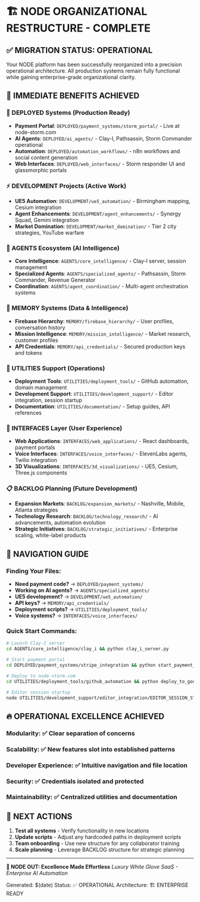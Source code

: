 # 🏗️ NODE ORGANIZATIONAL RESTRUCTURE - COMPLETE

## ✅ MIGRATION STATUS: OPERATIONAL

Your NODE platform has been successfully reorganized into a precision operational architecture. All production systems remain fully functional while gaining enterprise-grade organizational clarity.

## 🎯 **IMMEDIATE BENEFITS ACHIEVED**

### **🚀 DEPLOYED Systems (Production Ready)**
- **Payment Portal**: `DEPLOYED/payment_systems/storm_portal/` - Live at node-storm.com
- **AI Agents**: `DEPLOYED/ai_agents/` - Clay-I, Pathsassin, Storm Commander operational
- **Automation**: `DEPLOYED/automation_workflows/` - n8n workflows and social content generation
- **Web Interfaces**: `DEPLOYED/web_interfaces/` - Storm responder UI and glassmorphic portals

### **⚡ DEVELOPMENT Projects (Active Work)**
- **UE5 Automation**: `DEVELOPMENT/ue5_automation/` - Birmingham mapping, Cesium integration
- **Agent Enhancements**: `DEVELOPMENT/agent_enhancements/` - Synergy Squad, Gemini integration
- **Market Domination**: `DEVELOPMENT/market_domination/` - Tier 2 city strategies, YouTube warfare

### **🤖 AGENTS Ecosystem (AI Intelligence)**
- **Core Intelligence**: `AGENTS/core_intelligence/` - Clay-I server, session management
- **Specialized Agents**: `AGENTS/specialized_agents/` - Pathsassin, Storm Commander, Revenue Generator
- **Coordination**: `AGENTS/agent_coordination/` - Multi-agent orchestration systems

### **🧠 MEMORY Systems (Data & Intelligence)**
- **Firebase Hierarchy**: `MEMORY/firebase_hierarchy/` - User profiles, conversation history
- **Mission Intelligence**: `MEMORY/mission_intelligence/` - Market research, customer profiles
- **API Credentials**: `MEMORY/api_credentials/` - Secured production keys and tokens

### **🔧 UTILITIES Support (Operations)**
- **Deployment Tools**: `UTILITIES/deployment_tools/` - GitHub automation, domain management
- **Development Support**: `UTILITIES/development_support/` - Editor integration, session startup
- **Documentation**: `UTILITIES/documentation/` - Setup guides, API references

### **🎨 INTERFACES Layer (User Experience)**
- **Web Applications**: `INTERFACES/web_applications/` - React dashboards, payment portals
- **Voice Interfaces**: `INTERFACES/voice_interfaces/` - ElevenLabs agents, Twilio integration
- **3D Visualizations**: `INTERFACES/3d_visualizations/` - UE5, Cesium, Three.js components

### **📋 BACKLOG Planning (Future Development)**
- **Expansion Markets**: `BACKLOG/expansion_markets/` - Nashville, Mobile, Atlanta strategies
- **Technology Research**: `BACKLOG/technology_research/` - AI advancements, automation evolution
- **Strategic Initiatives**: `BACKLOG/strategic_initiatives/` - Enterprise scaling, white-label products

## 🎯 **NAVIGATION GUIDE**

### **Finding Your Files:**
- **Need payment code?** → `DEPLOYED/payment_systems/`
- **Working on AI agents?** → `AGENTS/specialized_agents/`
- **UE5 development?** → `DEVELOPMENT/ue5_automation/`
- **API keys?** → `MEMORY/api_credentials/`
- **Deployment scripts?** → `UTILITIES/deployment_tools/`
- **Voice systems?** → `INTERFACES/voice_interfaces/`

### **Quick Start Commands:**
```bash
# Launch Clay-I server
cd AGENTS/core_intelligence/clay_i && python clay_i_server.py

# Start payment portal
cd DEPLOYED/payment_systems/stripe_integration && python start_payment_server.py

# Deploy to node-storm.com
cd UTILITIES/deployment_tools/github_automation && python deploy_to_godaddy_domain.py

# Editor session startup
node UTILITIES/development_support/editor_integration/EDITOR_SESSION_STARTUP.js
```

## 🔥 **OPERATIONAL EXCELLENCE ACHIEVED**

### **Modularity**: ✅ Clear separation of concerns
### **Scalability**: ✅ New features slot into established patterns  
### **Developer Experience**: ✅ Intuitive navigation and file location
### **Security**: ✅ Credentials isolated and protected
### **Maintainability**: ✅ Centralized utilities and documentation

## 🚀 **NEXT ACTIONS**

1. **Test all systems** - Verify functionality in new locations
2. **Update scripts** - Adjust any hardcoded paths in deployment scripts
3. **Team onboarding** - Use new structure for any collaborator training
4. **Scale planning** - Leverage BACKLOG structure for strategic planning

---

**🎯 NODE OUT: Excellence Made Effortless**
*Luxury White Glove SaaS - Enterprise AI Automation*

Generated: $(date)
Status: ✅ OPERATIONAL
Architecture: 🏗️ ENTERPRISE READY